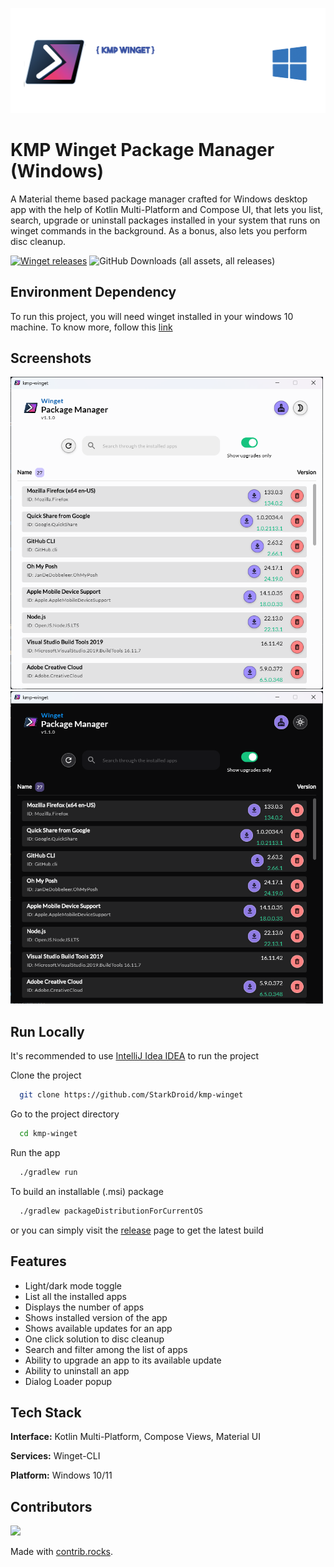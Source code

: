
![Winget Readme Banner](static/kmp-winget-git-banner.png)


# KMP Winget Package Manager (Windows)

A Material theme based package manager crafted for Windows desktop app with the help of Kotlin Multi-Platform and Compose UI, that lets you list, search, upgrade or uninstall packages installed in your system that runs on winget commands in the background. As a bonus, also lets you perform disc cleanup.

[![Winget releases](https://img.shields.io/badge/Latest_release_download-v2.1.0-blue.svg)](https://github.com/StarkDroid/kmp-winget)
![GitHub Downloads (all assets, all releases)](https://img.shields.io/github/downloads/StarkDroid/kmp-winget/total)

## Environment Dependency

To run this project, you will need winget installed in your windows 10 machine.
To know more, follow this [link](https://learn.microsoft.com/en-us/windows/package-manager/winget/)


## Screenshots

<img src="static/Lightmode.png" width="500" height="500">
<img src="static/Darkmode.png" width="500" height="500">


## Run Locally

It's recommended to use [IntelliJ Idea IDEA](https://www.jetbrains.com/idea/) to run the project

Clone the project

```bash
  git clone https://github.com/StarkDroid/kmp-winget
```

Go to the project directory

```bash
  cd kmp-winget
```

Run the app

```bash
  ./gradlew run
```

To build an installable (.msi) package

```bash
  ./gradlew packageDistributionForCurrentOS
```
or you can simply visit the [release]() page to get the latest build


## Features

- Light/dark mode toggle
- List all the installed apps
- Displays the number of apps
- Shows installed version of the app
- Shows available updates for an app
- One click solution to disc cleanup
- Search and filter among the list of apps
- Ability to upgrade an app to its available update
- Ability to uninstall an app
- Dialog Loader popup

## Tech Stack

**Interface:** Kotlin Multi-Platform, Compose Views, Material UI

**Services:** Winget-CLI

**Platform:** Windows 10/11

## Contributors

<a href="https://github.com/StarkDroid/kmp-winget/graphs/contributors">
  <img src="https://contrib.rocks/image?repo=StarkDroid/kmp-winget" />
</a>

Made with [contrib.rocks](https://contrib.rocks).

